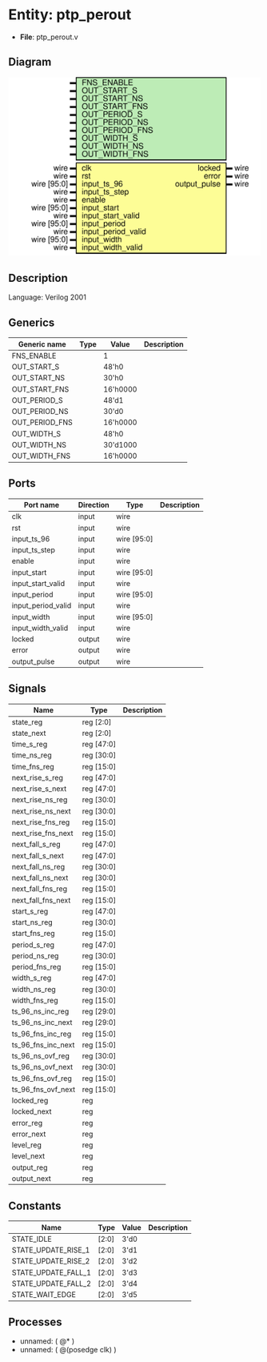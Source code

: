 # Entity: ptp_perout

- **File**: ptp_perout.v
## Diagram

![Diagram](ptp_perout.svg "Diagram")
## Description

Language: Verilog 2001
 
## Generics

| Generic name   | Type | Value    | Description |
| -------------- | ---- | -------- | ----------- |
| FNS_ENABLE     |      | 1        |             |
| OUT_START_S    |      | 48'h0    |             |
| OUT_START_NS   |      | 30'h0    |             |
| OUT_START_FNS  |      | 16'h0000 |             |
| OUT_PERIOD_S   |      | 48'd1    |             |
| OUT_PERIOD_NS  |      | 30'd0    |             |
| OUT_PERIOD_FNS |      | 16'h0000 |             |
| OUT_WIDTH_S    |      | 48'h0    |             |
| OUT_WIDTH_NS   |      | 30'd1000 |             |
| OUT_WIDTH_FNS  |      | 16'h0000 |             |
## Ports

| Port name          | Direction | Type        | Description |
| ------------------ | --------- | ----------- | ----------- |
| clk                | input     | wire        |             |
| rst                | input     | wire        |             |
| input_ts_96        | input     | wire [95:0] |             |
| input_ts_step      | input     | wire        |             |
| enable             | input     | wire        |             |
| input_start        | input     | wire [95:0] |             |
| input_start_valid  | input     | wire        |             |
| input_period       | input     | wire [95:0] |             |
| input_period_valid | input     | wire        |             |
| input_width        | input     | wire [95:0] |             |
| input_width_valid  | input     | wire        |             |
| locked             | output    | wire        |             |
| error              | output    | wire        |             |
| output_pulse       | output    | wire        |             |
## Signals

| Name               | Type       | Description |
| ------------------ | ---------- | ----------- |
| state_reg          | reg [2:0]  |             |
| state_next         | reg [2:0]  |             |
| time_s_reg         | reg [47:0] |             |
| time_ns_reg        | reg [30:0] |             |
| time_fns_reg       | reg [15:0] |             |
| next_rise_s_reg    | reg [47:0] |             |
| next_rise_s_next   | reg [47:0] |             |
| next_rise_ns_reg   | reg [30:0] |             |
| next_rise_ns_next  | reg [30:0] |             |
| next_rise_fns_reg  | reg [15:0] |             |
| next_rise_fns_next | reg [15:0] |             |
| next_fall_s_reg    | reg [47:0] |             |
| next_fall_s_next   | reg [47:0] |             |
| next_fall_ns_reg   | reg [30:0] |             |
| next_fall_ns_next  | reg [30:0] |             |
| next_fall_fns_reg  | reg [15:0] |             |
| next_fall_fns_next | reg [15:0] |             |
| start_s_reg        | reg [47:0] |             |
| start_ns_reg       | reg [30:0] |             |
| start_fns_reg      | reg [15:0] |             |
| period_s_reg       | reg [47:0] |             |
| period_ns_reg      | reg [30:0] |             |
| period_fns_reg     | reg [15:0] |             |
| width_s_reg        | reg [47:0] |             |
| width_ns_reg       | reg [30:0] |             |
| width_fns_reg      | reg [15:0] |             |
| ts_96_ns_inc_reg   | reg [29:0] |             |
| ts_96_ns_inc_next  | reg [29:0] |             |
| ts_96_fns_inc_reg  | reg [15:0] |             |
| ts_96_fns_inc_next | reg [15:0] |             |
| ts_96_ns_ovf_reg   | reg [30:0] |             |
| ts_96_ns_ovf_next  | reg [30:0] |             |
| ts_96_fns_ovf_reg  | reg [15:0] |             |
| ts_96_fns_ovf_next | reg [15:0] |             |
| locked_reg         | reg        |             |
| locked_next        | reg        |             |
| error_reg          | reg        |             |
| error_next         | reg        |             |
| level_reg          | reg        |             |
| level_next         | reg        |             |
| output_reg         | reg        |             |
| output_next        | reg        |             |
## Constants

| Name                | Type  | Value | Description |
| ------------------- | ----- | ----- | ----------- |
| STATE_IDLE          | [2:0] | 3'd0  |             |
| STATE_UPDATE_RISE_1 | [2:0] | 3'd1  |             |
| STATE_UPDATE_RISE_2 | [2:0] | 3'd2  |             |
| STATE_UPDATE_FALL_1 | [2:0] | 3'd3  |             |
| STATE_UPDATE_FALL_2 | [2:0] | 3'd4  |             |
| STATE_WAIT_EDGE     | [2:0] | 3'd5  |             |
## Processes
- unnamed: ( @* )
- unnamed: ( @(posedge clk) )
